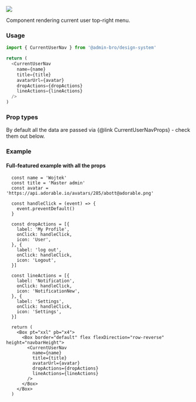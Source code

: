 <img src="components/current-user-nav.png" />

Component rendering current user top-right menu.

### Usage

```javascript
import { CurrentUserNav } from '@admin-bro/design-system'

return (
  <CurrentUserNav
    name={name}
    title={title}
    avatarUrl={avatar}
    dropActions={dropActions}
    lineActions={lineActions}
  />
)
```

### Prop types

By default all the data are passed via {@link CurrentUserNavProps} - check them out below.


### Example

#### Full-featured example with all the props

```reactComponent
  const name = 'Wojtek'
  const title = 'Master admin'
  const avatar = 'https://api.adorable.io/avatars/285/abott@adorable.png'

  const handleClick = (event) => {
    event.preventDefault()
  }

  const dropActions = [{
    label: 'My Profile',
    onClick: handleClick,
    icon: 'User',
  }, {
    label: 'log out',
    onClick: handleClick,
    icon: 'Logout',
  }]

  const lineActions = [{
    label: 'Notification',
    onClick: handleClick,
    icon: 'NotificationNew',
  }, {
    label: 'Settings',
    onClick: handleClick,
    icon: 'Settings',
  }]

  return (
    <Box pt="xxl" pb="x4">
      <Box border="default" flex flexDirection="row-reverse" height="navbarHeight">
        <CurrentUserNav
          name={name}
          title={title}
          avatarUrl={avatar}
          dropActions={dropActions}
          lineActions={lineActions}
        />
      </Box>
    </Box>
  )
```